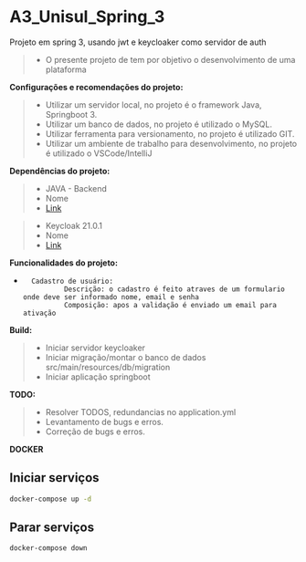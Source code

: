 # A3_Unisul_Spring_3
Projeto em spring 3, usando jwt e keycloaker como servidor de auth

>* O presente projeto de tem por objetivo o desenvolvimento de uma plataforma

    
**Configurações e recomendações do projeto:**
>*   Utilizar um servidor local, no projeto é o framework Java, Springboot 3.
>*   Utilizar um banco de dados, no projeto é utilizado o MySQL.
>*   Utilizar ferramenta para versionamento, no projeto é utilizado GIT.
>*   Utilizar um ambiente de trabalho para desenvolvimento, no projeto é utilizado o VSCode/IntelliJ

**Dependências do projeto:**
>*  JAVA - Backend
>*  Nome
>*  [Link](https://)

>* Keycloak 21.0.1
>*  Nome
>*  [Link](https://www.keycloak.org/)



**Funcionalidades do projeto:**
*       Cadastro de usuário:
                Descrição: o cadastro é feito atraves de um formulario onde deve ser informado nome, email e senha
                Composição: apos a validação é enviado um email para ativação
                
**Build:**
>* Iniciar servidor keycloaker 
>* Iniciar migração/montar o banco de dados
src/main/resources/db/migration
>* Iniciar aplicação springboot
                
**TODO:**
>*   Resolver TODOS, redundancias no application.yml
>*   Levantamento de bugs e erros.
>*   Correção de bugs e erros.

**DOCKER**

## Iniciar serviços
```bash
docker-compose up -d
```

## Parar serviços
```bash
docker-compose down
```

